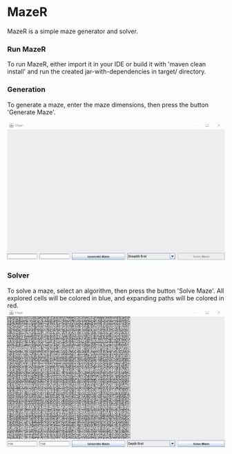 # MazeR

MazeR is a simple maze generator and solver.

### Run MazeR

To run MazeR, either import it in your IDE or build it with 'maven clean install' and run the created
jar-with-dependencies in target/ directory.

### Generation

To generate a maze, enter the maze dimensions, then press the button 'Generate Maze'.

![MazeR_GenerationDemo](demo/mazer_generation.gif)

### Solver

To solve a maze, select an algorithm, then press the button 'Solve Maze'. All explored cells will be colored in blue,
and expanding paths will be colored in red.
![MazeR_SolverDemo](demo/mazer_solve.gif)
